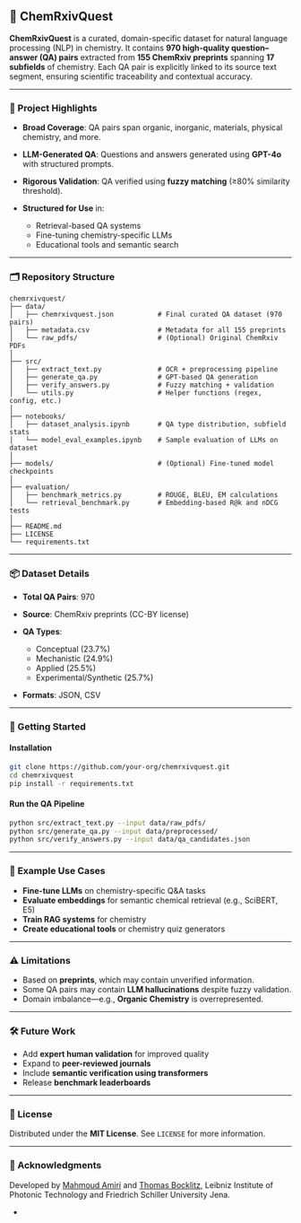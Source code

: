 
## 📘 ChemRxivQuest

**ChemRxivQuest** is a curated, domain-specific dataset for natural language processing (NLP) in chemistry. It contains **970 high-quality question–answer (QA) pairs** extracted from **155 ChemRxiv preprints** spanning **17 subfields** of chemistry. Each QA pair is explicitly linked to its source text segment, ensuring scientific traceability and contextual accuracy.

---

### 🧪 Project Highlights

* **Broad Coverage**: QA pairs span organic, inorganic, materials, physical chemistry, and more.
* **LLM-Generated QA**: Questions and answers generated using **GPT-4o** with structured prompts.
* **Rigorous Validation**: QA verified using **fuzzy matching** (≥80% similarity threshold).
* **Structured for Use** in:

  * Retrieval-based QA systems
  * Fine-tuning chemistry-specific LLMs
  * Educational tools and semantic search

---

### 🗂️ Repository Structure

```
chemrxivquest/
├── data/
│   ├── chemrxivquest.json           # Final curated QA dataset (970 pairs)
│   ├── metadata.csv                 # Metadata for all 155 preprints
│   └── raw_pdfs/                    # (Optional) Original ChemRxiv PDFs
│
├── src/
│   ├── extract_text.py              # OCR + preprocessing pipeline
│   ├── generate_qa.py               # GPT-based QA generation
│   ├── verify_answers.py            # Fuzzy matching + validation
│   └── utils.py                     # Helper functions (regex, config, etc.)
│
├── notebooks/
│   ├── dataset_analysis.ipynb       # QA type distribution, subfield stats
│   └── model_eval_examples.ipynb    # Sample evaluation of LLMs on dataset
│
├── models/                          # (Optional) Fine-tuned model checkpoints
│
├── evaluation/
│   ├── benchmark_metrics.py         # ROUGE, BLEU, EM calculations
│   └── retrieval_benchmark.py       # Embedding-based R@k and nDCG tests
│
├── README.md
├── LICENSE
└── requirements.txt
```

---

### 📦 Dataset Details

* **Total QA Pairs**: 970
* **Source**: ChemRxiv preprints (CC-BY license)
* **QA Types**:

  * Conceptual (23.7%)
  * Mechanistic (24.9%)
  * Applied (25.5%)
  * Experimental/Synthetic (25.7%)
* **Formats**: JSON, CSV

---

### 🚀 Getting Started

#### Installation

```bash
git clone https://github.com/your-org/chemrxivquest.git
cd chemrxivquest
pip install -r requirements.txt
```

#### Run the QA Pipeline

```bash
python src/extract_text.py --input data/raw_pdfs/
python src/generate_qa.py --input data/preprocessed/
python src/verify_answers.py --input data/qa_candidates.json
```

---

### 🧪 Example Use Cases

* **Fine-tune LLMs** on chemistry-specific Q\&A tasks
* **Evaluate embeddings** for semantic chemical retrieval (e.g., SciBERT, E5)
* **Train RAG systems** for chemistry
* **Create educational tools** or chemistry quiz generators

---

### ⚠️ Limitations

* Based on **preprints**, which may contain unverified information.
* Some QA pairs may contain **LLM hallucinations** despite fuzzy validation.
* Domain imbalance—e.g., **Organic Chemistry** is overrepresented.

---

### 🛠️ Future Work

* Add **expert human validation** for improved quality
* Expand to **peer-reviewed journals**
* Include **semantic verification using transformers**
* Release **benchmark leaderboards**

---

### 📄 License

Distributed under the **MIT License**. See `LICENSE` for more information.

---

### 🙌 Acknowledgments

Developed by [Mahmoud Amiri](https://github.com/mahmoud-amiri) and [Thomas Bocklitz](https://www.ipht-jena.de), Leibniz Institute of Photonic Technology and Friedrich Schiller University Jena.

-

